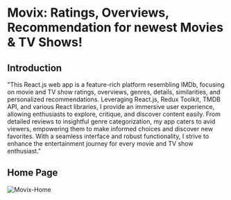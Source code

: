 # Movix: Ratings, Overviews, Recommendation for newest Movies & TV Shows!

## Introduction
"This React.js web app is a feature-rich platform resembling IMDb, focusing on movie and TV show ratings, overviews, genres, details, similarities, and personalized recommendations. Leveraging React.js, Redux Toolkit, TMDB API, and various React libraries, I provide an immersive user experience, allowing enthusiasts to explore, critique, and discover content easily. From detailed reviews to insightful genre categorization, my app caters to avid viewers, empowering them to make informed choices and discover new favorites. With a seamless interface and robust functionality, I strive to enhance the entertainment journey for every movie and TV show enthusiast."

## Home Page
![Movix-Home](https://github.com/Shahanawazgit/Movix/assets/139430501/9ee09f94-3514-4247-aac5-edc174661c00)

